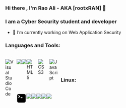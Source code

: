 ### Hi there , I'm Rao Ali - AKA [rootxRAN]  👋
### I am a Cyber Security student and developer
<!--
**raoalinawaz-cys/raoalinawaz-cys** is a ✨ _special_ ✨ repository because its `README.md` (this file) appears on your GitHub profile.


Here are some ideas to get you started:

- 🌱 I’m currently learning ...
- 👯 I’m looking to collaborate on ...
- 🤔 I’m looking for help with ...
- 💬 Ask me about ...
- 📫 How to reach me: ...
- 😄 Pronouns: ...
- ⚡ Fun fact: ...
-->


- 🔭 I’m currently working on Web Application Security
<!-- languages -->
### Languages and Tools:
<section>
  <br />
  
<img align="left" alt="Visual Studio Code" width="26px" src="https://cdn.jsdelivr.net/gh/devicons/devicon/icons/vscode/vscode-original.svg" style="padding-right:10px;" />
<img align = "left" src="https://img.shields.io/badge/c-%2300599C.svg?style=for-the-badge&logo=c&logoColor=white"/>
<img align = "left" src="https://img.shields.io/badge/c++-%2300599C.svg?style=for-the-badge&logo=c%2B%2B&logoColor=white"/>
<img align="left" alt="HTML5" width="26px" src="https://cdn.jsdelivr.net/gh/devicons/devicon/icons/html5/html5-original.svg" style="padding-right:10px;" />
<img align="left" alt="CSS3" width="26px" src="https://cdn.jsdelivr.net/gh/devicons/devicon/icons/css3/css3-original.svg" style="padding-right:10px;" />
<img align="left" alt="JavaScript" width="26px" src="https://cdn.jsdelivr.net/gh/devicons/devicon/icons/javascript/javascript-original.svg" style="padding-right:10px;" />
  
</section>
<br /><br />

<!-- linux -->
### Linux:
<section>
  <br />
  
<img align="left" alt="Terminal" width="31px" src="./img/terminal.png" />
<img align="left" src="https://img.shields.io/badge/Linux-FCC624?style=for-the-badge&logo=linux&logoColor=black"/>
<img align = "left" src="https://img.shields.io/badge/Kali-268BEE?style=for-the-badge&logo=kalilinux&logoColor=white"/>
<img align = "left" src="https://img.shields.io/badge/Fedora-294172?style=for-the-badge&logo=fedora&logoColor=white"/>
<img align="left" src="https://img.shields.io/badge/Ubuntu-E95420?style=for-the-badge&logo=ubuntu&logoColor=white"/>
<img align = "left" src="https://img.shields.io/badge/Arch%20Linux-1793D1?logo=arch-linux&logoColor=fff&style=for-the-badge"/>
</section>

